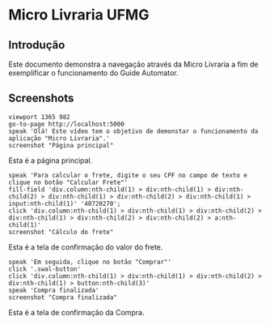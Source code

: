 # Micro Livraria UFMG

## Introdução

  Este documento demonstra a navegação através da Micro Livraria a fim de exemplificar o funcionamento do Guide Automator.

## Screenshots

```
viewport 1365 982
go-to-page http://localhost:5000
speak 'Olá! Este vídeo tem o objetivo de demonstar o funcionamento da aplicação "Micro Livraria".'
screenshot "Página principal"
```
Esta é a página principal.

```
speak 'Para calcular o frete, digite o seu CPF no campo de texto e clique no botão "Calcular Frete"'
fill-field 'div.column:nth-child(1) > div:nth-child(1) > div:nth-child(2) > div:nth-child(1) > div:nth-child(2) > div:nth-child(1) > input:nth-child(1)' '40720270';
click 'div.column:nth-child(1) > div:nth-child(1) > div:nth-child(2) > div:nth-child(1) > div:nth-child(2) > div:nth-child(2) > a:nth-child(1)'
screenshot "Cálculo do frete"
```
Esta é a tela de confirmação do valor do frete.

```
speak 'Em seguida, clique no botão "Comprar"'
click '.swal-button'
click 'div.column:nth-child(1) > div:nth-child(1) > div:nth-child(2) > div:nth-child(1) > button:nth-child(3)'
speak 'Compra finalizada'
screenshot "Compra finalizada"
```
Esta é a tela de confirmação da Compra.
